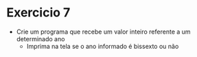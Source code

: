 # Exercicio 7


+ Crie um programa que recebe um valor inteiro referente a um determinado ano
    + Imprima na tela se o ano informado é bissexto ou não
